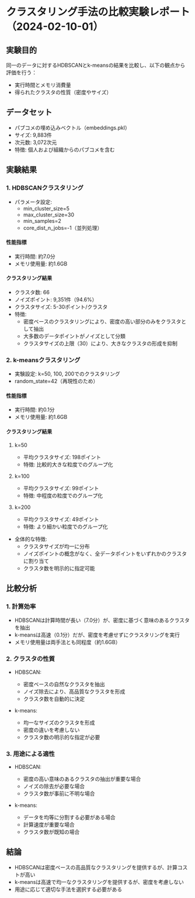 # クラスタリング手法の比較実験レポート（2024-02-10-01）

## 実験目的
同一のデータに対するHDBSCANとk-meansの結果を比較し、以下の観点から評価を行う：
- 実行時間とメモリ消費量
- 得られたクラスタの性質（密度やサイズ）

## データセット
- パブコメの埋め込みベクトル（embeddings.pkl）
- サイズ: 9,883件
- 次元数: 3,072次元
- 特徴: 個人および組織からのパブコメを含む

## 実験結果

### 1. HDBSCANクラスタリング
- パラメータ設定:
  * min_cluster_size=5
  * max_cluster_size=30
  * min_samples=2
  * core_dist_n_jobs=-1（並列処理）

#### 性能指標
- 実行時間: 約7.0分
- メモリ使用量: 約1.6GB

#### クラスタリング結果
- クラスタ数: 66
- ノイズポイント: 9,351件（94.6%）
- クラスタサイズ: 5-30ポイント/クラスタ
- 特徴:
  * 密度ベースのクラスタリングにより、密度の高い部分のみをクラスタとして抽出
  * 大多数のデータポイントがノイズとして分類
  * クラスタサイズの上限（30）により、大きなクラスタの形成を抑制

### 2. k-meansクラスタリング
- 実験設定: k=50, 100, 200でのクラスタリング
- random_state=42（再現性のため）

#### 性能指標
- 実行時間: 約0.1分
- メモリ使用量: 約1.6GB

#### クラスタリング結果
1. k=50
   - 平均クラスタサイズ: 198ポイント
   - 特徴: 比較的大きな粒度でのグループ化

2. k=100
   - 平均クラスタサイズ: 99ポイント
   - 特徴: 中程度の粒度でのグループ化

3. k=200
   - 平均クラスタサイズ: 49ポイント
   - 特徴: より細かい粒度でのグループ化

- 全体的な特徴:
  * クラスタサイズが均一に分布
  * ノイズポイントの概念がなく、全データポイントをいずれかのクラスタに割り当て
  * クラスタ数を明示的に指定可能

## 比較分析

### 1. 計算効率
- HDBSCANは計算時間が長い（7.0分）が、密度に基づく意味のあるクラスタを抽出
- k-meansは高速（0.1分）だが、密度を考慮せずにクラスタリングを実行
- メモリ使用量は両手法とも同程度（約1.6GB）

### 2. クラスタの性質
- HDBSCAN:
  * 密度ベースの自然なクラスタを抽出
  * ノイズ除去により、高品質なクラスタを形成
  * クラスタ数を自動的に決定

- k-means:
  * 均一なサイズのクラスタを形成
  * 密度の違いを考慮しない
  * クラスタ数の明示的な指定が必要

### 3. 用途による適性
- HDBSCAN:
  * 密度の高い意味のあるクラスタの抽出が重要な場合
  * ノイズの除去が必要な場合
  * クラスタ数が事前に不明な場合

- k-means:
  * データを均等に分割する必要がある場合
  * 計算速度が重要な場合
  * クラスタ数が既知の場合

## 結論
- HDBSCANは密度ベースの高品質なクラスタリングを提供するが、計算コストが高い
- k-meansは高速で均一なクラスタリングを提供するが、密度を考慮しない
- 用途に応じて適切な手法を選択する必要がある
